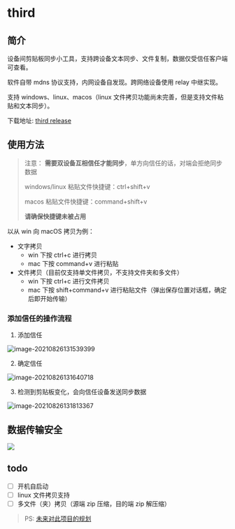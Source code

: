 # third

## 简介

设备间剪贴板同步小工具，支持跨设备文本同步、文件复制，数据仅受信任客户端可查看。

软件自带 mdns 协议支持，内网设备自发现。跨网络设备使用 relay 中继实现。

支持 windows、linux、macos（linux 文件拷贝功能尚未完善，但是支持文件粘贴和文本同步）。

下载地址: [third release](https://github.com/Erriy/third/releases)

## 使用方法

> 注意： **需要双设备互相信任才能同步**，单方向信任的话，对端会拒绝同步数据
>
> windows/linux 粘贴文件快捷键：ctrl+shift+v
>
> macos 粘贴文件快捷键：command+shift+v
>
> **请确保快捷键未被占用**

以从 win 向 macOS 拷贝为例：

- 文字拷贝
  - win 下按 ctrl+c 进行拷贝
  - mac 下按 command+v 进行粘贴
- 文件拷贝（目前仅支持单文件拷贝，不支持文件夹和多文件）
  - win 下按 ctrl+c 进行文件拷贝
  - mac 下按 shift+command+v 进行粘贴文件（弹出保存位置对话框，确定后即开始传输）

### 添加信任的操作流程

1. 添加信任

![image-20210826131539399](README.assets/image-20210826131539399.png)

2. 确定信任

![image-20210826131640718](README.assets/image-20210826131640718.png)

3. 检测到剪贴板变化，会向信任设备发送同步数据

![image-20210826131813367](README.assets/image-20210826131813367.png)

## 数据传输安全

![](README.assets/CsZpmV_13_00_43.png)

## todo

- [ ] 开机自启动
- [ ] linux 文件拷贝支持
- [ ] 多文件（夹）拷贝（源端 zip 压缩，目的端 zip 解压缩）

> PS: [未来对此项目的规划](README.future.md)
